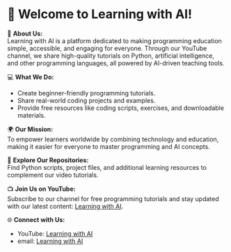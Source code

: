 # 👋 Welcome to Learning with AI!

🎥 **About Us:**  
Learning with AI is a platform dedicated to making programming education simple, accessible, and engaging for everyone. Through our YouTube channel, we share high-quality tutorials on Python, artificial intelligence, and other programming languages, all powered by AI-driven teaching tools.

💻 **What We Do:**  
- Create beginner-friendly programming tutorials.  
- Share real-world coding projects and examples.  
- Provide free resources like coding scripts, exercises, and downloadable materials.  

🌍 **Our Mission:**  
To empower learners worldwide by combining technology and education, making it easier for everyone to master programming and AI concepts.

📂 **Explore Our Repositories:**  
Find Python scripts, project files, and additional learning resources to complement our video tutorials.

📺 **Join Us on YouTube:**  
Subscribe to our channel for free programming tutorials and stay updated with our latest content: [Learning with AI](https://youtube.com/@learningwithai-k).

🌐 **Connect with Us:**  
- YouTube: [Learning with AI](https://youtube.com/@learningwithai-k)
- email: [Learning with AI](https://www.learningwithai00@gmail.com)

